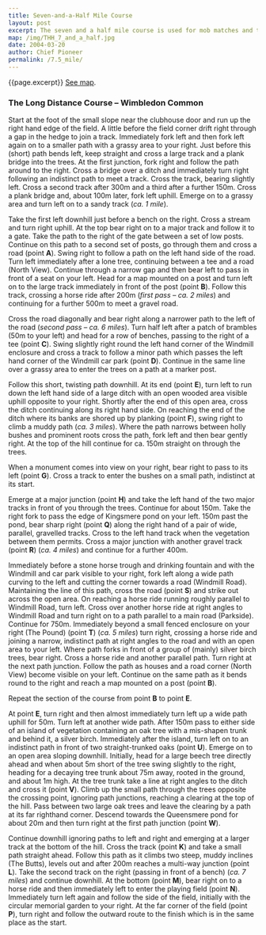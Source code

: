 ```yaml
---
title: Seven-and-a-Half Mile Course
layout: post
excerpt: The seven and a half mile course is used for mob matches and the long-distance handicap. With a slight deviation at the start to take in the water-splash it is also used for the mens' varsity match.
map: /img/THH_7_and_a_half.jpg
date: 2004-03-20
author: Chief Pioneer
permalink: /7.5_mile/
---
```


{{page.excerpt}} <a href="{{page.map}}">See map</a>.

### The Long Distance Course – Wimbledon Common

Start at the foot of the small slope near the clubhouse door and run up the
right hand edge of the field. A little before the field corner drift right through a
gap in the hedge to join a track. Immediately fork left and then fork left again
on to a smaller path with a grassy area to your right. Just before this (short)
path bends left, keep straight and cross a large track and a plank bridge into
the trees. At the first junction, fork right and follow the path around to the
right. Cross a bridge over a ditch and immediately turn right following an
indistinct path to meet a track. Cross the track, bearing slightly left.
Cross a second track after 300m and a third after a further 150m. Cross a
plank bridge and, about 100m later, fork left uphill. Emerge on to a grassy
area and turn left on to a sandy track (*ca. 1 mile*).

Take the first left downhill just before a bench on the right. Cross a stream
and turn right uphill. At the top bear right on to a major track and follow it to a
gate. Take the path to the right of the gate between a set of low posts.
Continue on this path to a second set of posts, go through them and cross a
road (point **A**). Swing right to follow a path on the left hand side of the road.
Turn left immediately after a lone tree, continuing between a tee and a road
(North View). Continue through a narrow gap and then bear left to pass in
front of a seat on your left. Head for a map mounted on a post and turn left on
to the large track immediately in front of the post (point **B**). Follow this track,
crossing a horse ride after 200m (*first pass – ca. 2 miles*) and continuing for a
further 500m to meet a gravel road.

Cross the road diagonally and bear right along a narrower path to the left of
the road (*second pass – ca. 6 miles*). Turn half left after a patch of brambles
(50m to your left) and head for a row of benches, passing to the right of a tee
(point **C**). Swing slightly right round the left hand corner of the Windmill
enclosure and cross a track to follow a minor path which passes the left hand
corner of the Windmill car park (point **D**). Continue in the same line over a
grassy area to enter the trees on a path at a marker post.

Follow this short, twisting path downhill. At its end (point **E**), turn left to run
down the left hand side of a large ditch with an open wooded area visible
uphill opposite to your right. Shortly after the end of this open area, cross the
ditch continuing along its right hand side. On reaching the end of the ditch
where its banks are shored up by planking (point **F**), swing right to climb a
muddy path (*ca. 3 miles*). Where the path narrows between holly bushes and
prominent roots cross the path, fork left and then bear gently right. At the top
of the hill continue for ca. 150m straight on through the trees.

When a monument comes into view on your right, bear right to pass to its left
(point **G**). Cross a track to enter the bushes on a small path, indistinct at its
start.

Emerge at a major junction (point **H**) and take the left hand of the two major
tracks in front of you through the trees. Continue for about 150m. Take the 
right fork to pass the edge of Kingsmere pond on your left. 150m past the
pond, bear sharp right (point **Q**) along the right hand of a pair of wide, parallel,
gravelled tracks. Cross to the left hand track when the vegetation between
them permits. Cross a major junction with another gravel track (point **R**) (*ca.
4 miles*) and continue for a further 400m.

Immediately before a stone horse trough and drinking fountain and with the
Windmill and car park visible to your right, fork left along a wide path curving
to the left and cutting the corner towards a road (Windmill Road). Maintaining
the line of this path, cross the road (point **S**) and strike out across the open
area. On reaching a horse ride running roughly parallel to Windmill Road,
turn left. Cross over another horse ride at right angles to Windmill Road and
turn right on to a path parallel to a main road (Parkside). Continue for 750m.
Immediately beyond a small fenced enclosure on your right (The Pound)
(point **T**) (*ca. 5 miles*) turn right, crossing a horse ride and joining a narrow,
indistinct path at right angles to the road and with an open area to your left.
Where path forks in front of a group of (mainly) silver birch trees, bear right.
Cross a horse ride and another parallel path. Turn right at the next path
junction. Follow the path as houses and a road corner (North View) become
visible on your left. Continue on the same path as it bends round to the right
and reach a map mounted on a post (point **B**).

Repeat the section of the course from point **B** to point **E**.

At point **E**, turn right and then almost immediately turn left up a wide path
uphill for 50m. Turn left at another wide path. After 150m pass to either side
of an island of vegetation containing an oak tree with a mis-shapen trunk and
behind it, a silver birch. Immediately after the island, turn left on to an
indistinct path in front of two straight-trunked oaks (point **U**). Emerge on to an
open area sloping downhill. Initially, head for a large beech tree directly
ahead and when about 5m short of the tree swing slightly to the right, heading
for a decaying tree trunk about 75m away, rooted in the ground, and about 1m
high. At the tree trunk take a line at right angles to the ditch and cross it (point
**V**). Climb up the small path through the trees opposite the crossing point,
ignoring path junctions, reaching a clearing at the top of the hill. Pass
between two large oak trees and leave the clearing by a path at its far righthand
corner. Descend towards the Queensmere pond for about 20m and
then turn right at the first path junction (point **W**).

Continue downhill ignoring paths to left and right and emerging at a larger
track at the bottom of the hill. Cross the track (point **K**) and take a small path
straight ahead. Follow this path as it climbs two steep, muddy inclines (The
Butts), levels out and after 200m reaches a multi-way junction (point **L**). Take
the second track on the right (passing in front of a bench) (*ca. 7 miles*) and
continue downhill. At the bottom (point **M**), bear right on to a horse ride and
then immediately left to enter the playing field (point **N**). Immediately turn left
again and follow the side of the field, initially with the circular memorial garden
to your right. At the far corner of the field (point **P**), turn right and follow the
outward route to the finish which is in the same place as the start. 
